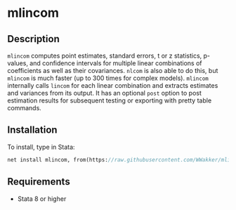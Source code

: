 # mlincom

## Description
`mlincom` computes point estimates, standard errors, t or z statistics, p-values, and confidence intervals for multiple linear combinations of coefficients as well as their covariances. `nlcom` is also able to do this, but `mlincom` is much faster (up to 300 times for complex models). `mlincom` internally calls `lincom` for each linear combination and extracts estimates and variances from its output. It has an optional `post` option to post estimation results for subsequent testing or exporting with pretty table commands. 

## Installation
To install, type in Stata:
```Stata
net install mlincom, from(https://raw.githubusercontent.com/WWakker/mlincom/master/) replace
```

## Requirements
* Stata 8 or higher
